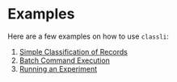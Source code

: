 # Examples

Here are a few examples on how to use `classli`:

1. [Simple Classification of Records](simple_classification.html)
1. [Batch Command Execution](batch.html)
1. [Running an Experiment](experiment.html)
